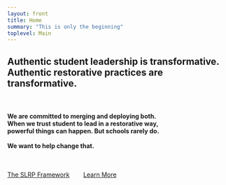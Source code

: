```yaml
---
layout: front
title: Home
summary: "This is only the beginning"
toplevel: Main
---
```


<h2>Authentic student leadership is transformative.<br/>
Authentic restorative practices are transformative.</h2><br/>

<h4>We are committed to merging and deploying both.<br/>
When we trust student to lead in a restorative way,<br/>
powerful things can happen. But schools rarely do.<br/><br/>
<strong>We want to help change that.</strong></h4><br/>

<a href="/framework" class="btn-get-started scrollto">The SLRP Framework</a> 
&nbsp;&nbsp;&nbsp;&nbsp;&nbsp;&nbsp;
<a href="/resources" class="btn-get-started scrollto">Learn More</a>               
